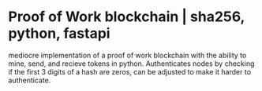 # Proof of Work blockchain | sha256, python, fastapi
mediocre implementation of a proof of work blockchain with the ability to mine, send, and recieve tokens in python. Authenticates nodes by checking if the first 3 digits of a hash are zeros, can be adjusted to make it harder to authenticate. 
